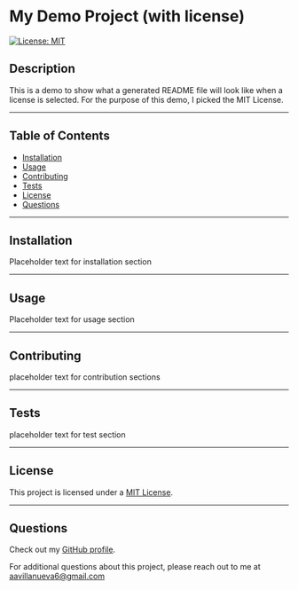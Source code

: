 
  # My Demo Project (with license)

[![License: MIT](https://img.shields.io/badge/License-MIT-yellow.svg)](https://opensource.org/licenses/MIT)

  ## Description

  This is a demo to show what a generated README file will look like when a license is selected.  For the purpose of this demo, I picked the MIT License.

---
  ## Table of Contents

  - [Installation](#installation)
  - [Usage](#usage)
  - [Contributing](#contributing)
  - [Tests](#tests)
  - [License](#license)
  - [Questions](#questions)

---
  ## Installation

  Placeholder text for installation section

---
  ## Usage

  Placeholder text for usage section

---
  ## Contributing

  placeholder text for contribution sections

---
  ## Tests

  placeholder text for test section
  
---
  ## License

  This project is licensed under a [MIT License](https://opensource.org/licenses/MIT).

---
  ## Questions

  Check out my [GitHub profile](https://github.com/aavillanueva6).

  For additional questions about this project, please reach out to me at <aavillanueva6@gmail.com>